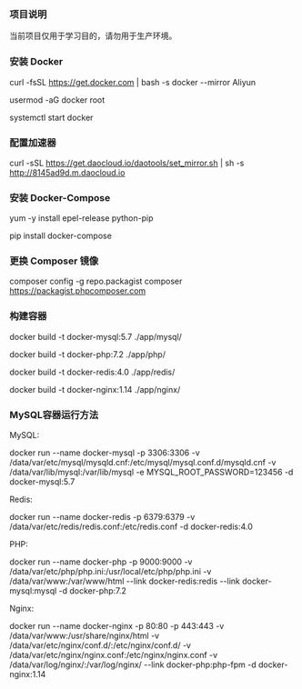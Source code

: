 ### 项目说明

当前项目仅用于学习目的，请勿用于生产环境。

### 安装 Docker

curl -fsSL https://get.docker.com | bash -s docker --mirror Aliyun

usermod -aG docker  root

systemctl start docker

### 配置加速器

curl -sSL https://get.daocloud.io/daotools/set_mirror.sh | sh -s http://8145ad9d.m.daocloud.io

### 安装 Docker-Compose

yum -y install epel-release python-pip

pip install docker-compose

### 更换 Composer 镜像

composer config -g repo.packagist composer https://packagist.phpcomposer.com

### 构建容器

docker build -t docker-mysql:5.7 ./app/mysql/

docker build -t docker-php:7.2 ./app/php/

docker build -t docker-redis:4.0 ./app/redis/

docker build -t docker-nginx:1.14 ./app/nginx/

### MySQL容器运行方法

MySQL:

docker run --name docker-mysql -p 3306:3306 -v /data/var/etc/mysql/mysqld.cnf:/etc/mysql/mysql.conf.d/mysqld.cnf -v /data/var/lib/mysql:/var/lib/mysql -e MYSQL_ROOT_PASSWORD=123456 -d docker-mysql:5.7

Redis:

docker run --name docker-redis -p 6379:6379 -v /data/var/etc/redis/redis.conf:/etc/redis.conf -d docker-redis:4.0

PHP:

docker run --name docker-php -p 9000:9000 -v /data/var/etc/php/php.ini:/usr/local/etc/php/php.ini -v /data/var/www:/var/www/html --link docker-redis:redis --link docker-mysql:mysql -d docker-php:7.2

Nginx:

docker run --name docker-nginx -p 80:80 -p 443:443 -v /data/var/www:/usr/share/nginx/html -v /data/var/etc/nginx/conf.d/:/etc/nginx/conf.d/ -v /data/var/etc/nginx/nginx.conf:/etc/nginx/nginx.conf -v /data/var/log/nginx/:/var/log/nginx/ --link docker-php:php-fpm -d docker-nginx:1.14
